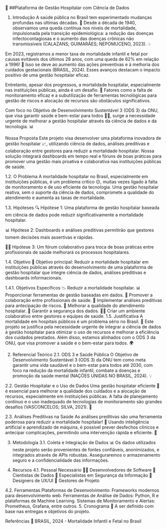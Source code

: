🏥 ##Plataforma de Gestão Hospitalar com Ciência de Dados
1. Introdução
A saúde pública no Brasil tem experimentado mudanças profundas nas últimas décadas. 🎉 Desde a década de 1940, observamos uma queda contínua nos níveis de mortalidade, impulsionada pela transição epidemiológica: a redução das doenças infectocontagiosas e o aumento das doenças crônicas não transmissíveis (CALAZANS; GUIMARÃES; NEPOMUCENO, 2023). 💡

Em 2023, registramos a menor taxa de mortalidade infantil e fetal por causas evitáveis dos últimos 28 anos, com uma queda de 62% em relação a 1996! 🎯 Isso se deve ao aumento das ações preventivas e à melhoria dos cuidados gestacionais (BRASIL, 2024). Esses avanços destacam o impacto positivo de uma gestão hospitalar eficaz.

Entretanto, apesar dos progressos, a mortalidade hospitalar, especialmente nas instituições públicas, ainda é um desafio. 🚨 Fatores como a falta de monitoramento eficaz e a subutilização de ferramentas tecnológicas para gestão de riscos e alocação de recursos são obstáculos significativos.

Com foco no Objetivo de Desenvolvimento Sustentável 3 (ODS 3) da ONU, que visa garantir saúde e bem-estar para todos 👶🧓, surge a necessidade urgente de melhorar a gestão hospitalar através da ciência de dados e da tecnologia. 📊

Nossa Proposta
Este projeto visa desenvolver uma plataforma inovadora de gestão hospitalar 📈, utilizando ciência de dados, análises preditivas e colaboração entre gestores para reduzir a mortalidade hospitalar. Nossa solução integrará dashboards em tempo real e fóruns de boas práticas para promover uma gestão mais proativa e colaborativa nas instituições públicas de saúde.

1.2. O Problema
A mortalidade hospitalar no Brasil, especialmente em instituições públicas, é um problema crítico 😔, muitas vezes ligado à falta de monitoramento e de uso eficiente da tecnologia. Uma gestão hospitalar reativa, sem o suporte da ciência de dados, compromete a qualidade do atendimento e aumenta as taxas de mortalidade.

1.3. Hipóteses
🔍 Hipótese 1: Uma plataforma de gestão hospitalar baseada em ciência de dados pode reduzir significativamente a mortalidade hospitalar.

📊 Hipótese 2: Dashboards e análises preditivas permitirão que gestores tomem decisões mais assertivas e rápidas.

👩‍⚕️ Hipótese 3: Um fórum colaborativo para troca de boas práticas entre profissionais de saúde melhorará os processos hospitalares.

1.4. Objetivo
🎯 Objetivo principal: Reduzir a mortalidade hospitalar em instituições públicas através do desenvolvimento de uma plataforma de gestão hospitalar que integre ciência de dados, análises preditivas e dashboards informacionais.

1.4.1. Objetivos Específicos
📉 Reduzir a mortalidade hospitalar.
📊 Proporcionar ferramentas de gestão baseadas em dados.
🤝 Promover a colaboração entre profissionais de saúde.
🔮 Implementar análises preditivas para antecipação de riscos.
🏥 Melhorar a qualidade do atendimento hospitalar.
🔐 Garantir a segurança dos dados.
👩‍⚕️ Criar um ambiente colaborativo entre gestores e equipes de saúde.
1.5. Justificativa
A mortalidade em hospitais públicos é um problema sério no Brasil. 🚨 Este projeto se justifica pela necessidade urgente de integrar a ciência de dados à gestão hospitalar para otimizar o uso de recursos e melhorar a eficiência dos cuidados prestados. Além disso, estamos alinhados com o ODS 3 da ONU, que visa promover a saúde e o bem-estar para todos. 🌍

2. Referencial Teórico
2.1. ODS 3 e Saúde Pública
O Objetivo de Desenvolvimento Sustentável 3 (ODS 3) da ONU tem como meta garantir uma vida saudável e o bem-estar para todos até 2030, com foco na redução da mortalidade infantil, combate a doenças e promoção da saúde mental (NAÇÕES UNIDAS NO BRASIL, 2024). 💡

2.2. Gestão Hospitalar e o Uso de Dados
Uma gestão hospitalar eficiente 💪 é essencial para melhorar a qualidade dos cuidados e a alocação de recursos, especialmente em instituições públicas. A falta de planejamento contínuo e o uso inadequado de tecnologias de monitoramento são grandes desafios (VASCONCELOS; SILVA, 2021). 🏥

2.3. Análises Preditivas na Saúde
As análises preditivas são uma ferramenta poderosa para reduzir a mortalidade hospitalar! 🚀 Usando inteligência artificial e aprendizado de máquina, é possível prever desfechos clínicos e antecipar complicações, permitindo uma intervenção rápida e eficiente. 🔮

3. Metodologia
3.1. Coleta e Integração de Dados
📊 Os dados utilizados neste projeto serão provenientes de fontes confiáveis, anonimizados, e integrados através de APIs robustas. Asseguraremos o armazenamento seguro e a confidencialidade das informações.

4. Recursos
4.1. Pessoal Necessário
👨‍💻 Desenvolvedores de Software
🧠 Cientistas de Dados
🔐 Especialistas em Segurança da Informação
🎨 Designers de UX/UI
📅 Gestores de Projeto

4.2. Ferramentas
Plataformas de Desenvolvimento: Frameworks modernos para desenvolvimento web.
Ferramentas de Análise de Dados: Python, R e plataformas de Machine Learning.
Sistemas de Monitoramento e Alertas: Prometheus, Grafana, entre outros.
5. Cronograma
📆 A ser definido com base nas entregas e objetivos do projeto.

Referências
🔗 BRASIL, 2024 - Mortalidade Infantil e Fetal no Brasil

